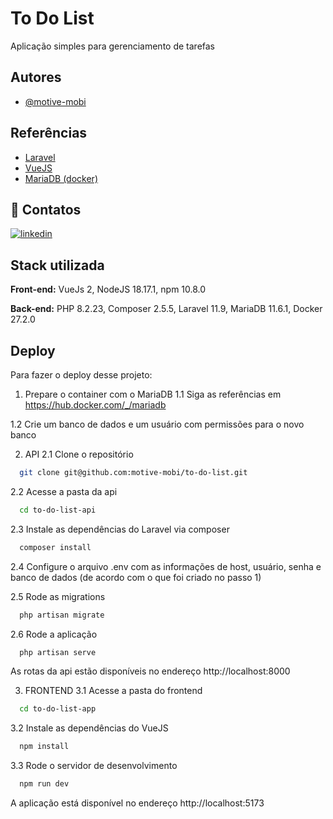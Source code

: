
# To Do List

Aplicação simples para gerenciamento de tarefas


## Autores

- [@motive-mobi](https://www.github.com/motive-mobi)


## Referências

 - [Laravel](https://laravel.com/docs)
 - [VueJS](https://vuejs.org/)
 - [MariaDB (docker)](https://hub.docker.com/_/mariadb)
## 🔗 Contatos
[![linkedin](https://img.shields.io/badge/linkedin-0A66C2?style=for-the-badge&logo=linkedin&logoColor=white)](https://www.linkedin.com/in/alexandre-tucunduva)


## Stack utilizada

**Front-end:** VueJs 2, NodeJS 18.17.1, npm 10.8.0

**Back-end:** PHP 8.2.23, Composer 2.5.5, Laravel 11.9, MariaDB 11.6.1, Docker 27.2.0


## Deploy

Para fazer o deploy desse projeto:

1. Prepare o container com o MariaDB
1.1 Siga as referências em https://hub.docker.com/_/mariadb

1.2 Crie um banco de dados e um usuário com permissões para o novo banco


2. API
2.1 Clone o repositório
```bash
  git clone git@github.com:motive-mobi/to-do-list.git
```

2.2 Acesse a pasta da api
```bash
  cd to-do-list-api
```

2.3 Instale as dependências do Laravel via composer
```bash
  composer install
```

2.4 Configure o arquivo .env com as informações de host, usuário, senha e banco de dados (de acordo com o que foi criado no passo 1)

2.5 Rode as migrations
```bash
  php artisan migrate
```

2.6 Rode a aplicação
```bash
  php artisan serve
```

As rotas da api estão disponíveis no endereço http://localhost:8000

3. FRONTEND
3.1 Acesse a pasta do frontend
```bash
  cd to-do-list-app
```

3.2 Instale as dependências do VueJS
```bash
  npm install
```

3.3 Rode o servidor de desenvolvimento
```bash
  npm run dev
```

A aplicação está disponível no endereço  http://localhost:5173